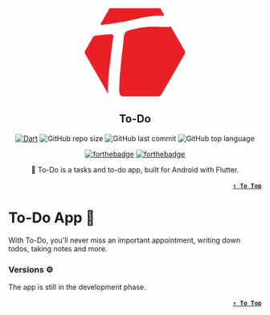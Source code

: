 <div align="center">

<img src="https://github.com/Hossam-Sayed/fancy-todo-app/blob/master/to_do_logo.svg" width="200"/>


## To-Do

[![Dart](https://github.com/Hossam-Sayed/fancy-todo-app/actions/workflows/dart.yml/badge.svg)](https://github.com/Hossam-Sayed/fancy-todo-app/actions/workflows/dart.yml) ![GitHub repo size](https://img.shields.io/github/repo-size/Hossam-Sayed/fancy-todo-app) ![GitHub last commit](https://img.shields.io/github/last-commit/Hossam-Sayed/fancy-todo-app) ![GitHub top language](https://img.shields.io/github/languages/top/Hossam-Sayed/fancy-todo-app)

[![forthebadge](https://forthebadge.com/images/badges/built-with-love.svg)](https://forthebadge.com) [![forthebadge](https://forthebadge.com/images/badges/built-for-android.svg)](https://forthebadge.com)

📝 To-Do is a tasks and to-do app, built for Android with Flutter.
</div>
 
<div align=right>

**[`↑ To Top`](#top)**
</div>

# To-Do App 📝

With To-Do, you'll never miss an important appointment, writing down todos, taking notes and more.

### Versions ⚙

The app is still in the development phase.
  
<div align=right>

**[`↑ To Top`](#top)**
</div>
